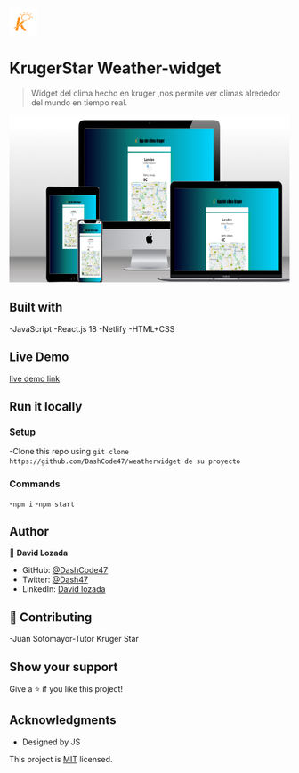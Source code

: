 <img src="./image-removebg-preview%20(2).png" height="50px">

# KrugerStar Weather-widget

> Widget del clima hecho en kruger ,nos permite ver climas alrededor del mundo en tiempo real.

<img src="./src/assets/mock.png" height="300px">

## Built with

-JavaScript
-React.js 18
-Netlify
-HTML+CSS

## Live Demo

[live demo link](https://weatherwidget-uhbm.vercel.app)

## Run it locally

### Setup

-Clone this repo using `git clone https://github.com/DashCode47/weatherwidget de su proyecto`

### Commands

-`npm i` -`npm start`

## Author

👤 **David Lozada**

- GitHub: [@DashCode47](https://github.com/DashCode47)
- Twitter: [@Dash47](https://twitter.com/dash47)
- LinkedIn: [David lozada](https://linkedin.com/in/david-lozada47)
  

## 🤝 Contributing

-Juan Sotomayor-Tutor Kruger Star

## Show your support

Give a ⭐ if you like this project!

## Acknowledgments

- Designed by JS

This project is [MIT](./MIT.md) licensed.
